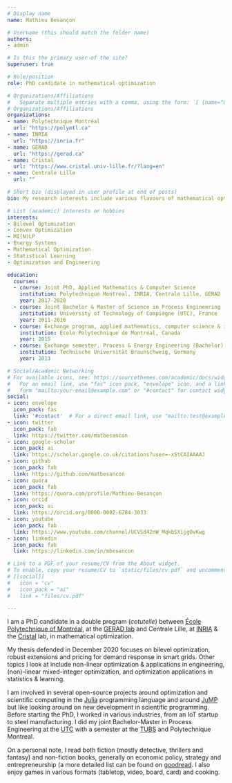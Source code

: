 ```yaml
---
# Display name
name: Mathieu Besançon

# Username (this should match the folder name)
authors:
- admin

# Is this the primary user of the site?
superuser: true

# Role/position
role: PhD candidate in mathematical optimization

# Organizations/Affiliations
#   Separate multiple entries with a comma, using the form: `[ {name="Org1", url=""}, {name="Org2", url=""} ]`.
# Organizations/Affiliations
organizations:
- name: Polytechnique Montréal
  url: "https://polymtl.ca"
- name: INRIA
  url: "https://inria.fr"
- name: GERAD
  url: "https://gerad.ca"
- name: Cristal
  url: "https://www.cristal.univ-lille.fr/?lang=en"
- name: Centrale Lille
  url: ""

# Short bio (displayed in user profile at end of posts)
bio: My research interests include various flavours of mathematical optimization and scientific programming.

# List (academic) interests or hobbies
interests:
- Bilevel Optimization
- Convex Optimization
- MI(N)LP
- Energy Systems
- Mathematical Optimization
- Statistical Learning
- Optimization and Engineering

education:
  courses:
  - course: Joint PhD, Applied Mathematics & Computer Science
    institution: Polytechnique Montreal, INRIA, Centrale Lille, GERAD
    year: 2017-2020
  - course: Joint Bachelor & Master of Science in Process Engineering
    institution: University of Technology of Compiègne (UTC), France
    year: 2011-2016
  - course: Exchange program, applied mathematics, computer science & industrial engineering
    institution: École Polytechnique de Montréal, Canada
    year: 2015
  - course: Exchange semester, Process & Energy Engineering (Bachelor)
    institution: Technische Universität Braunschweig, Germany
    year: 2013

# Social/Academic Networking
# For available icons, see: https://sourcethemes.com/academic/docs/widgets/#icons
#   For an email link, use "fas" icon pack, "envelope" icon, and a link in the
#   form "mailto:your-email@example.com" or "#contact" for contact widget.
social:
- icon: envelope
  icon_pack: fas
  link: '#contact'  # For a direct email link, use "mailto:test@example.org".
- icon: twitter
  icon_pack: fab
  link: https://twitter.com/matbesancon
- icon: google-scholar
  icon_pack: ai
  link: https://scholar.google.co.uk/citations?user=-xStCAIAAAAJ
- icon: github
  icon_pack: fab
  link: https://github.com/matbesancon
- icon: quora
  icon_pack: fab
  link: https://quora.com/profile/Mathieu-Besançon
- icon: orcid
  icon_pack: ai
  link: https://orcid.org/0000-0002-6284-3033
- icon: youtube
  icon_pack: fab
  link: https://www.youtube.com/channel/UCVSd42nW_MqkbSXijgOvKwg
- icon: linkedin
  icon_pack: fab
  link: https://linkedin.com/in/mbesancon

# Link to a PDF of your resume/CV from the About widget.
# To enable, copy your resume/CV to `static/files/cv.pdf` and uncomment the lines below.
# [[social]]
#   icon = "cv"
#   icon_pack = "ai"
#   link = "files/cv.pdf"

---
```


I am a PhD candidate in a double program (*cotutelle*) between
[École Polytechnique of Montréal](https://www.polymtl.ca),
at the [GERAD lab](https://www.gerad.ca/en/) and
Centrale Lille, at [INRIA](https://team.inria.fr/inocs)
& the [Cristal](https://www.cristal.univ-lille.fr/?lang=en) lab,
in mathematical optimization.

My thesis defended in December 2020 focuses on bilevel optimization, robust extensions
and pricing for demand response in smart grids. Other topics I look at include
non-linear optimization & applications in engineering,
(non)-linear mixed-integer optimization, and optimization applications in statistics & learning.  

I am involved in several open-source projects around optimization and scientific computing
in the [Julia](https://julialang.org) programming language and around [JuMP](https://jump.dev) but
like looking around on new development in scientific programming.
Before starting the PhD, I worked in various industries, from an IoT startup to steel
manufacturing. I did my joint Bachelor-Master in Process Engineering at
the [UTC](https://www.utc.fr) with a semester at
the [TUBS](https://www.tu-braunschweig.de/?lang=en) and Polytechnique Montreal.  

On a personal note, I read both fiction (mostly detective, thrillers and fantasy)
and non-fiction books, generally on economic policy, strategy
and entrepreneurship (a more detailed list can be found on [goodread](https://www.goodreads.com/review/list/110133896).
I also enjoy games in various formats (tabletop, video, board, card) and cooking.  
